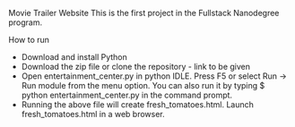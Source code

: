 Movie Trailer Website
This is the first project in the Fullstack Nanodegree program. 

How to run
- Download and install Python
- Download the zip file or clone the repository - link to be given
- Open entertainment_center.py in python IDLE. Press F5 or select Run -> Run module from the menu option. 
  You can also run it by typing $ python entertainment_center.py in the command prompt.
- Running the above file will create fresh_tomatoes.html. Launch fresh_tomatoes.html in a web browser.
